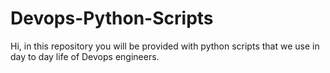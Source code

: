 # Devops-Python-Scripts

Hi, in this repository you will be provided with python scripts that we use in day to day life of Devops engineers.
